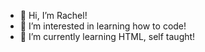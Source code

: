 - 👋 Hi, I’m Rachel!
- 👀 I’m interested in learning how to code!
- 🌱 I’m currently learning HTML, self taught!


<!---
rachelsailer/rachelsailer is a ✨ special ✨ repository because its `README.md` (this file) appears on your GitHub profile.
You can click the Preview link to take a look at your changes.
--->
